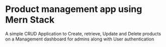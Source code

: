 # Product management app using Mern Stack

A simple CRUD Application to Create, retrieve, Update and Delete products on a Management dashboard for admins along with User authentication 
